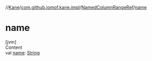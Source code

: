 //[Kane](../../index.md)/[com.github.jomof.kane.impl](../index.md)/[NamedColumnRangeRef](index.md)/[name](name.md)



# name  
[jvm]  
Content  
val [name](name.md): [String](https://kotlinlang.org/api/latest/jvm/stdlib/kotlin/-string/index.html)  



